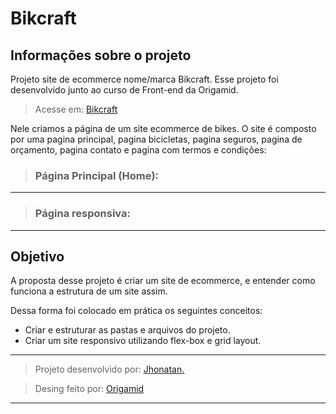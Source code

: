 # Bikcraft

## Informações sobre o projeto

Projeto site de ecommerce nome/marca Bikcraft.
Esse projeto foi desenvolvido junto ao curso de Front-end da Origamid.

> Acesse em: [Bikcraft](https://jhonatan-777.github.io/projeto-kumo/ "Projeto Bikcraft")

Nele criamos a página de um site ecommerce de bikes. O site é composto por uma pagina principal, pagina bicicletas, pagina seguros, pagina de orçamento, pagina contato e pagina com termos e condições:

> ### Página Principal (Home):

---

> ### Página responsiva:

---

## Objetivo

A proposta desse projeto é criar um site de ecommerce, e entender como funciona a estrutura de um site assim.

Dessa forma foi colocado em prática os seguintes conceitos:

- Criar e estruturar as pastas e arquivos do projeto.
- Criar um site responsivo utilizando flex-box e grid layout.

---

> Projeto desenvolvido por: [Jhonatan.](https://github.com/Jhonatan-777/ "Github Jhonatan Silva")

> Desing feito por: [Origamid](https://www.instagram.com/saidul_islamz/ "Cursos Origamid")

---
